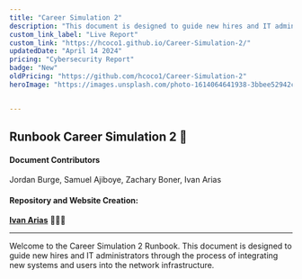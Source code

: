 ```yaml
---
title: "Career Simulation 2"
description: "This document is designed to guide new hires and IT administrators through the process of integrating new systems and users into the network infrastructure"
custom_link_label: "Live Report"
custom_link: "https://hcoco1.github.io/Career-Simulation-2/"
updatedDate: "April 14 2024"
pricing: "Cybersecurity Report"
badge: "New"
oldPricing: "https://github.com/hcoco1/Career-Simulation-2"
heroImage: "https://images.unsplash.com/photo-1614064641938-3bbee52942c7?q=80&w=2070&auto=format&fit=crop&ixlib=rb-4.0.3&ixid=M3wxMjA3fDB8MHxwaG90by1wYWdlfHx8fGVufDB8fHx8fA%3D%3D"


---
```


## Runbook Career Simulation 2 📙

#### Document Contributors

Jordan Burge, Samuel Ajiboye, Zachary Boner, Ivan Arias

#### Repository and Website Creation:

[**Ivan Arias**](http://www.hcoco1.com) 🧑🏻‍💻

---

Welcome to the Career Simulation 2 Runbook. This document is designed to guide new hires and IT administrators through the process of integrating new systems and users into the network infrastructure.